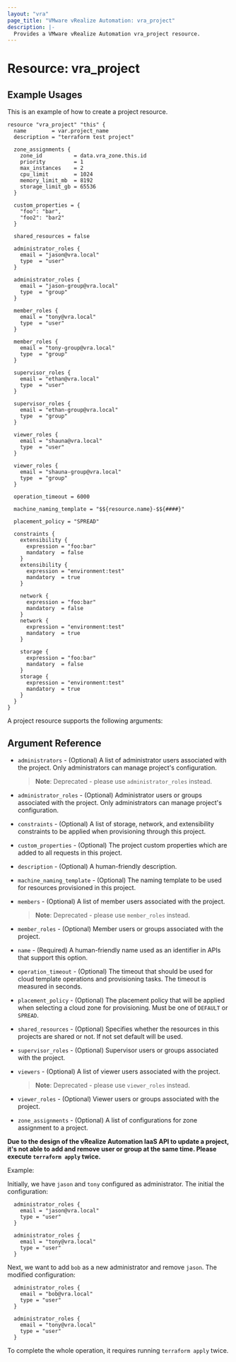 ```yaml
---
layout: "vra"
page_title: "VMware vRealize Automation: vra_project"
description: |-
  Provides a VMware vRealize Automation vra_project resource.
---
```

# Resource: vra\_project

## Example Usages

This is an example of how to create a project resource.

```hcl
resource "vra_project" "this" {
  name        = var.project_name
  description = "terraform test project"

  zone_assignments {
    zone_id          = data.vra_zone.this.id
    priority         = 1
    max_instances    = 2
    cpu_limit        = 1024
    memory_limit_mb  = 8192
    storage_limit_gb = 65536
  }

  custom_properties = {
    "foo": "bar",
    "foo2": "bar2"
  }
  
  shared_resources = false
  
  administrator_roles {
    email = "jason@vra.local"
    type  = "user"
  }

  administrator_roles {
    email = "jason-group@vra.local"
    type  = "group"
  }

  member_roles {
    email = "tony@vra.local"
    type  = "user"
  }

  member_roles {
    email = "tony-group@vra.local"
    type  = "group"
  }

  supervisor_roles {
    email = "ethan@vra.local"
    type  = "user"
  }

  supervisor_roles {
    email = "ethan-group@vra.local"
    type  = "group"
  }

  viewer_roles {
    email = "shauna@vra.local"
    type  = "user"
  }

  viewer_roles {
    email = "shauna-group@vra.local"
    type  = "group"
  }

  operation_timeout = 6000

  machine_naming_template = "$${resource.name}-$${####}"

  placement_policy = "SPREAD"

  constraints {
    extensibility {
      expression = "foo:bar"
      mandatory  = false
    }
    extensibility {
      expression = "environment:test"
      mandatory  = true
    }

    network {
      expression = "foo:bar"
      mandatory  = false
    }
    network {
      expression = "environment:test"
      mandatory  = true
    }

    storage {
      expression = "foo:bar"
      mandatory  = false
    }
    storage {
      expression = "environment:test"
      mandatory  = true
    }
  }
}
```

A project resource supports the following arguments:

## Argument Reference

* `administrators` - (Optional) A list of administrator users associated with the project. Only administrators can manage project's configuration. 

  > **Note**:  Deprecated - please use `administrator_roles` instead.

* `administrator_roles` - (Optional) Administrator users or groups associated with the project. Only administrators can manage project's configuration. 

* `constraints` - (Optional) A list of storage, network, and extensibility constraints to be applied when provisioning through this project.

* `custom_properties` - (Optional) The project custom properties which are added to all requests in this project.

* `description` - (Optional) A human-friendly description.

* `machine_naming_template` - (Optional) The naming template to be used for resources provisioned in this project.

* `members` - (Optional) A list of member users associated with the project. 
  
  > **Note**:  Deprecated - please use `member_roles` instead.

* `member_roles` - (Optional) Member users or groups associated with the project. 

* `name` - (Required) A human-friendly name used as an identifier in APIs that support this option.

* `operation_timeout` - (Optional) The timeout that should be used for cloud template operations and provisioning tasks. The timeout is measured in seconds.

* `placement_policy` - (Optional) The placement policy that will be applied when selecting a cloud zone for provisioning. Must be one of `DEFAULT` or `SPREAD`.

* `shared_resources` - (Optional) Specifies whether the resources in this projects are shared or not. If not set default will be used.

* `supervisor_roles` - (Optional) Supervisor users or groups associated with the project.

* `viewers` - (Optional) A list of viewer users associated with the project. 

  > **Note**:  Deprecated - please use `viewer_roles` instead.

* `viewer_roles` - (Optional) Viewer users or groups associated with the project. 

* `zone_assignments` - (Optional) A list of configurations for zone assignment to a project.

**Due to the design of the vRealize Automation IaaS API to update a project, it's not able to add and remove user or group at the same time. Please execute `terraform apply` twice.**

Example:

Initially, we have `jason` and `tony` configured as administrator. The initial the configuration:

```hcl
  administrator_roles {
    email = "jason@vra.local"
    type = "user"
  }

  administrator_roles {
    email = "tony@vra.local"
    type = "user"
  }
```

Next, we want to add `bob` as a new administrator and remove `jason`. The modified configuration:

```hcl
  administrator_roles {
    email = "bob@vra.local"
    type = "user"
  }

  administrator_roles {
    email = "tony@vra.local"
    type = "user"
  }
```

To complete the whole operation, it requires running `terraform apply` twice.

